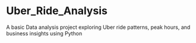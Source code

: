 # Uber_Ride_Analysis
A basic Data analysis project exploring Uber ride patterns, peak hours, and business insights using Python
